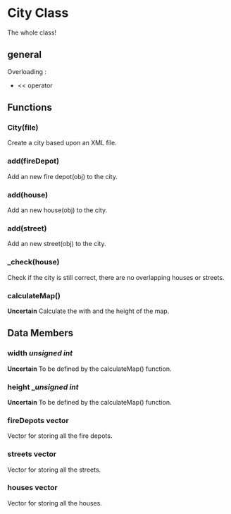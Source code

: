 # City Class

The whole class!

## general

Overloading : 
* << operator

## Functions

### City(file)
Create a city based upon an XML file.

### add(fireDepot)
Add an new fire depot(obj) to the city.

### add(house)
Add an new house(obj) to the city.

### add(street)
Add an new street(obj) to the city.

### _check(house)
Check if the city is still correct, there are no overlapping houses or streets.

### calculateMap()
**Uncertain**
Calculate the with and the height of the map.

## Data Members

### width _unsigned int_
**Uncertain**
To be defined by the calculateMap() function.

### height __unsigned int_
**Uncertain**
To be defined by the calculateMap() function.

### fireDepots __vector<fireDepot>__
Vector for storing all the fire depots.

### streets __vector<street>__
Vector for storing all the streets.

### houses __vector<house>__
Vector for storing all the houses.
